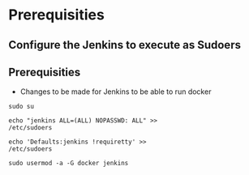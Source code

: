 <h1> Prerequisities </h1>
<h2> Configure the Jenkins to execute as Sudoers </h2>

Prerequisities
--------------------------
- Changes to be made for Jenkins to be able to run docker

<code>sudo su</code><br>

<code>echo "jenkins ALL=(ALL) NOPASSWD: ALL" >> /etc/sudoers</code></br>

<code>echo 'Defaults:jenkins !requiretty' >> /etc/sudoers</code></br>

<code>sudo usermod -a -G docker jenkins</code></br>
